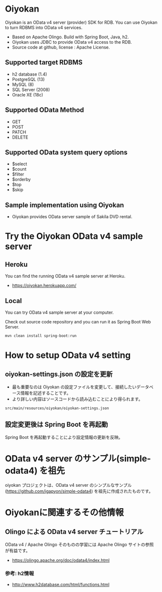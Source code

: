 # Oiyokan

Oiyokan is an OData v4 server (provider) SDK for RDB.
You can use Oiyokan to turn RDBMS into OData v4 services.

- Based on Apache Olingo. Build with Spring Boot, Java, h2.
- Oiyokan uses JDBC to provide OData v4 access to the RDB.
- Source code at github, license : Apache License.

## Supported target RDBMS

- h2 database (1.4)
- PostgreSQL (13)
- MySQL (8)
- SQL Server (2008)
- Oracle XE (18c)

## Supported OData Method

- GET
- POST
- PATCH
- DELETE

## Supported OData system query options

- $select
- $count
- $filter
- $orderby
- $top
- $skip

## Sample implementation using Oiyokan

- Oiyokan provides OData server sample of Sakila DVD rental.

# Try the Oiyokan OData v4 sample server

## Heroku

You can find the running OData v4 sample server at Heroku.

- https://oiyokan.herokuapp.com/

## Local

You can try OData v4 sample server at your computer.

Check out source code repository and you can run it as Spring Boot Web Server.

```sh
mvn clean install spring-boot:run
```

# How to setup OData v4 setting

## oiyokan-settings.json の設定を更新

- 最も重要なのは Oiyokan の設定ファイルを変更して、接続したいデータベース情報を記述することです。
- より詳しい内容はソースコードから読み込むことにより得られます。

```sh
src/main/resources/oiyokan/oiyokan-settings.json
```

## 設定変更後は Spring Boot を再起動

Spring Boot を再起動することにより設定情報の更新を反映。

# OData v4 server のサンプル(simple-odata4) を祖先

oiyokan プロジェクトは、OData v4 server のシンプルなサンプル(https://github.com/igapyon/simple-odata4) を祖先に作成されたものです。

# Oiyokanに関連するその他情報

## Olingo による OData v4 server チュートリアル

OData v4 / Apache Olingo そのものの学習には Apache Olingo サイトの参照が有益です。

- https://olingo.apache.org/doc/odata4/index.html

### 参考: h2情報

- http://www.h2database.com/html/functions.html
